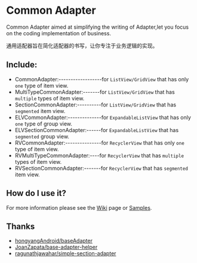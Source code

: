Common Adapter
==============
Common Adapter aimed at simplifying the writing of Adapter,let you focus on the coding implementation of business.

通用适配器旨在简化适配器的书写，让你专注于业务逻辑的实现。

Include:
--------

 * CommonAdapter:------------------for `ListView/GridView` that has only `one` type of item view.
 * MultiTypeCommonAdapter:-------for `ListView/GridView` that has `multiple` types of item view.
 * SectionCommonAdapter:----------for `ListView/GridView` that has `segmented` item view.
 * ELVCommonAdapter:--------------for `ExpandableListView` that has only `one` type of group view.
 * ELVSectionCommonAdapter:------for `ExpandableListView` that has `segmented` group view.
 * RVCommonAdapter:---------------for `RecyclerView` that has only `one` type of item view.
 * RVMultiTypeCommonAdapter:----for `RecyclerView` that has `multiple` types of item view.
 * RVSectionCommonAdapter:-------for `RecyclerView` that has `segmented` item view.

How do I use it?
----------------
For more information please see the [Wiki](https://github.com/shangmingchao/CommonAdapter/wiki) page or  [Samples](https://github.com/shangmingchao/CommonAdapter/tree/master/sample).

Thanks
------
- [hongyangAndroid/baseAdapter](https://github.com/hongyangAndroid/baseAdapter)
- [JoanZapata/base-adapter-helper](https://github.com/JoanZapata/base-adapter-helper)
- [ragunathjawahar/simple-section-adapter](https://github.com/ragunathjawahar/simple-section-adapter)
